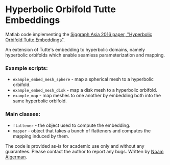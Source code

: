 # Hyperbolic Orbifold Tutte Embeddings

Matlab code implementing the [Siggraph Asia 2016 paper, "Hyperbolic Orbifold Tutte Embeddings"](https://noamaig.github.io/html/projects/hyperbolic/hyperbolic_low.pdf).

An extension of Tutte's embedding to hyperbolic domains, namely hyperbolic orbifolds which enable seamless parameterization and mapping.


### Example scripts:
- `example_embed_mesh_sphere` - map a spherical mesh to a hyperbolic orbifold.
- `example_embed_mesh_disk` - map a disk mesh to a hyperbolic orbifold.
- `example_map` - map meshes to one another by embedding both into the same hyperbolic orbifold.

### Main classes:
- `flattener` - the object used to compute the embedding. 
- `mapper` - object that takes a bunch of flatteners and computes the mapping induced by them.


The code is provided as-is for academic use only and without any guarantees. Please contact the author to report any bugs.
Written by [Noam Aigerman](https://noamaig.github.io/).

 
